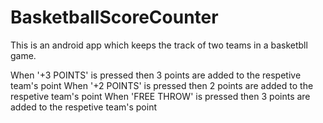 # BasketballScoreCounter

This is an android app which keeps the track of two teams in a basketbll game.

When '+3 POINTS' is pressed then 3 points are added to the respetive team's point
When '+2 POINTS' is pressed then 2 points are added to the respetive team's point
When 'FREE THROW' is pressed then 3 points are added to the respetive team's point